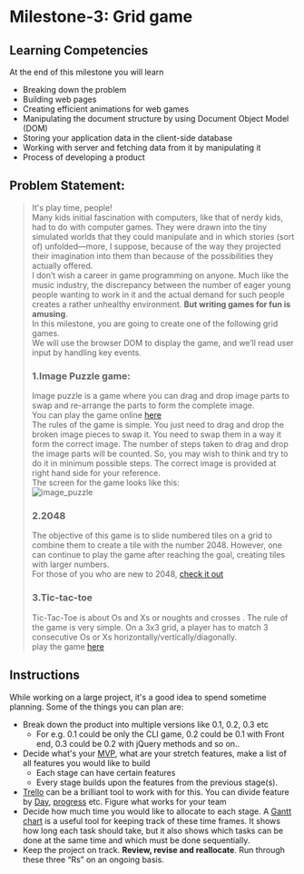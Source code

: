 # Milestone-3: Grid game


## Learning Competencies
At the end of this milestone you will learn
 - Breaking down the problem
 - Building web pages
 - Creating efficient animations for web games
 - Manipulating the document structure by using Document Object Model (DOM)
 - Storing your application data in the client-side database
 - Working with server and fetching data from it by manipulating it
 - Process of developing a product

## Problem Statement: 
>It's play time, people!    
Many kids initial fascination with computers, like that of nerdy kids, had to do with computer games. They were drawn into the tiny simulated worlds that they could manipulate and in which stories (sort of) unfolded—more, I suppose, because of the way they projected their imagination into them than because of the possibilities they actually offered.  
I don’t wish a career in game programming on anyone. Much like the music industry, the discrepancy between the number of eager young people wanting to work in it and the actual demand for such people creates a rather unhealthy environment. **But writing games for fun is amusing**.  
In this milestone, you are going to create one of the following grid games.  
We will use the browser DOM to display the game, and we’ll read user input by handling key events.
>### 1.Image Puzzle game:
>Image puzzle is a game where you can drag and drop image parts to swap and re-arrange the parts to form the complete image.  
You can play the game online [here](http://www.anuraggandhi.com/imagepuzzle/puzzle.html)  
The rules of the game is simple. You just need to drag and drop the broken image pieces to swap it. You need to swap them in a way it form the correct image. The number of steps taken to drag and drop the image parts will be counted. So, you may wish to think and try to do it in minimum possible steps. The correct image is provided at right hand side for your reference.  
The screen for the game looks like this:  
![image_puzzle](https://www.codeproject.com/KB/HTML/810978/lotus.jpg)
>### 2.2048
>The objective of this game is to slide numbered tiles on a grid to combine them to create a tile with the number 2048. However, one can continue to play the game after reaching the goal, creating tiles with larger numbers.  
For those of you who are new to 2048, [check it out](https://play2048.co/)
>### 3.Tic-tac-toe
>Tic-Tac-Toe is about Os and Xs or noughts and crosses . The rule of the game is very simple. On a 3x3 grid, a player has to match 3 consecutive Os or Xs horizontally/vertically/diagonally.  
play the game [here](https://playtictactoe.org/)

## Instructions
While working on a large project, it's a good idea to spend sometime planning. Some of the things you can plan are: 
- Break down the product into multiple versions like 0.1, 0.2, 0.3 etc
    - For e.g. 0.1 could be only the CLI game, 0.2 could be 0.1 with Front end, 0.3 could be 0.2 with jQuery methods and so on.. 
- Decide what's your [MVP](https://en.wikipedia.org/wiki/Minimum_viable_product), what are your stretch features, make a list of all features you would like to build
    - Each stage can have certain features 
    - Every stage builds upon the features from the previous stage(s). 
- [Trello](https://trello.com/) can be a brilliant tool to work with for this. You can divide feature by [Day](https://trello.com/b/kZsVVrc8/front-product-roadmap), [progress](https://trello.com/b/0xzkRjTH/scrum-project-management-board) etc. Figure what works for your team
- Decide how much time you would like to allocate to each stage. A [Gantt chart](https://en.wikipedia.org/wiki/Gantt_chart) is a useful tool for keeping track of these time frames. It shows how long each task should take, but it also shows which tasks can be done at the same time and which must be done sequentially.
- Keep the project on track. **Review, revise and reallocate**. Run through these three “Rs” on an ongoing basis. 
